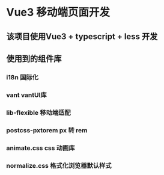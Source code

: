 # Vue3 移动端页面开发

## 该项目使用Vue3 + typescript + less 开发
## 使用到的组件库
### i18n 国际化
### vant vantUI库
### lib-flexible 移动端适配
### postcss-pxtorem px 转 rem
### animate.css css 动画库
### normalize.css 格式化浏览器默认样式
